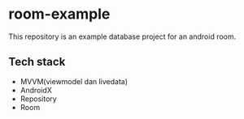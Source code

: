 # room-example

This repository is an example database project for an android room.

## Tech stack

- MVVM(viewmodel dan livedata)
- AndroidX
- Repository
- Room
